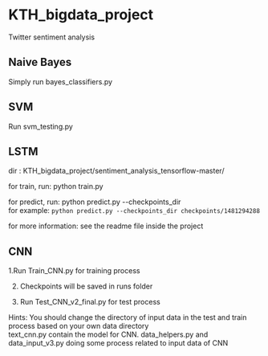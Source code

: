 # KTH_bigdata_project
Twitter sentiment analysis

## Naive Bayes
Simply run bayes_classifiers.py

## SVM
Run svm_testing.py 

## LSTM
dir : KTH_bigdata_project/sentiment_analysis_tensorflow-master/

for train, run: python train.py

for predict, run: python predict.py --checkpoints_dir <checkpoints directory>  
  for example: `python predict.py --checkpoints_dir checkpoints/1481294288`

for more information: see the readme file inside the project

## CNN
1.Run Train_CNN.py for training process 

2. Checkpoints will be saved in runs folder

3. Run Test_CNN_v2_final.py for test process 

Hints:
You should change the directory of input data in the test and train process based on your own data directory  
text_cnn.py contain the model for CNN. data_helpers.py and data_input_v3.py doing some process related to input data of CNN

